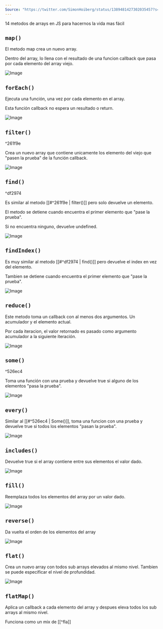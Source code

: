 ```yaml
---
Source: "https://twitter.com/SimonHoiberg/status/1389481427302035457?s=09"
---
```


14 metodos de arrays en JS para hacernos la vida mas fácil

## ```map()```

El metodo map crea un nuevo array.

Dentro del array, lo llena con el resultado de una funcion callback que pasa por cada elemento del array viejo.

![Image](https://pbs.twimg.com/media/E0ht_ezX0AQBK9c?format=png&name=small)

## ```forEach()```

Ejecuta una función, una vez por cada elemento en el array.

Esta función callback no espera un resultado o return.

![Image](https://pbs.twimg.com/media/E0ht_egWYAEqff5?format=png&name=small)

## ```filter()```

^261f9e

Crea un nuevo array que contiene unicamente los elemento del viejo que "pasen la prueba" de la función callback.

![Image](https://pbs.twimg.com/media/E0ht_evXMAMbm7S?format=png&name=small)

## ```find()```

^df2974

Es similar al metodo [[#^261f9e | filter()]] pero solo devuelve un elemento.

El metodo se detiene cuando encuentra el primer elemento que "pase la prueba".

Si no encuentra ninguno, devuelve undefined.

![Image](https://pbs.twimg.com/media/E0ht_eZXsAM7pZf?format=png&name=small)

## ```findIndex()```

Es muy similar al metodo [[#^df2974 | find()]] pero devuelve el index en vez del elemento.

Tambien se detiene cuando encuentra el primer elemento que "pase la prueba".

![Image](https://pbs.twimg.com/media/E0ht_e5XsAUusSz?format=png&name=small)

## ```reduce()```

Este metodo toma un callback con al menos dos argumentos. Un acumulador y el elemento actual.

Por cada iteracion, el valor retornado es pasado como argumento acumulador a la siguiente iteración.

![Image](https://pbs.twimg.com/media/E0ht_ezX0AM-ahP?format=png&name=small)

## ```some()```

^526ec4

Toma una función con una prueba y devuelve true si alguno de los elementos "pasa la prueba".

![Image](https://pbs.twimg.com/media/E0ht_ecXEAEKjLw?format=png&name=small)

## ```every()```

Similar al [[#^526ec4 | Some()]], toma una funcion con una prueba y devuelve true si todos los elementos "pasan la prueba".

![Image](https://pbs.twimg.com/media/E0ht_efXMAAmpHD?format=png&name=small)

## ```includes()```

Devuelve true si el array contiene entre sus elementos el valor dado.

![Image](https://pbs.twimg.com/media/E0ht_evXEAINrqo?format=png&name=small)

## ```fill()```

Reemplaza todos los elementos del array por un valor dado.

![Image](https://pbs.twimg.com/media/E0ht_eeWYAEHJxi?format=png&name=small)

## ```reverse()```

Da vuelta el orden de los elementos del array

![Image](https://pbs.twimg.com/media/E0ht_eaXEAMUti-?format=png&name=small)

## ```flat()```

Crea un nuevo array con todos sub arrays elevados al mismo nivel. Tambien se puede especificar el nivel de profundidad.

![Image](https://pbs.twimg.com/media/E0ht_ewXEAA_ZVj?format=png&name=small)

## ```flatMap()```

Aplica un callback a cada elemento del array y despues eleva todos los sub arrays al mismo nivel.

Funciona como un mix de [[^fla]]
